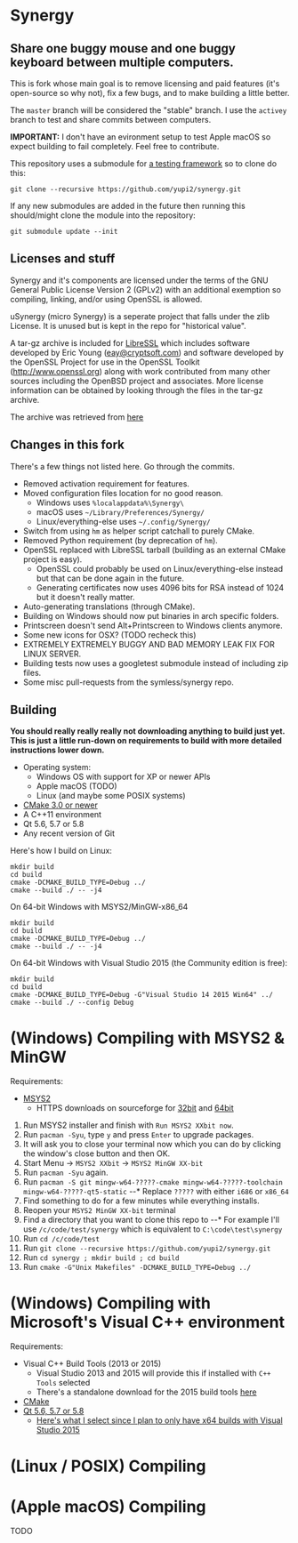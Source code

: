 Synergy
=======
Share one buggy mouse and one buggy keyboard between multiple computers.
---

This is fork whose main goal is to remove licensing and paid features (it's open-source so why not), fix a few bugs, and to make building a little better.

The `master` branch will be considered the "stable" branch. I use the `activey` branch to test and share commits between computers.

**IMPORTANT:** I don't have an evironment setup to test Apple macOS so expect building to fail completely. Feel free to contribute.

This repository uses a submodule for [a testing framework](https://github.com/google/googletest) so to clone do this:
```
git clone --recursive https://github.com/yupi2/synergy.git
```
If any new submodules are added in the future then running this should/might clone the module into the repository:
```
git submodule update --init
```


Licenses and stuff
------------------
Synergy and it's components are licensed under the terms of the GNU General Public License Version 2 (GPLv2) with an additional exemption so compiling, linking, and/or using OpenSSL is allowed.

uSynergy (micro Synergy) is a seperate project that falls under the zlib License. It is unused but is kept in the repo for "historical value".

A tar-gz archive is included for [LibreSSL](https://www.libressl.org/) which includes software developed by Eric Young (eay@cryptsoft.com) and software developed by the OpenSSL Project for use in the OpenSSL Toolkit (http://www.openssl.org) along with work contributed from many other sources including the OpenBSD project and associates. More license information can be obtained by looking through the files in the tar-gz archive.

The archive was retrieved from [here](https://ftp.openbsd.org/pub/OpenBSD/LibreSSL/)


Changes in this fork
--------------------
There's a few things not listed here. Go through the commits.
+ Removed activation requirement for features.
+ Moved configuration files location for no good reason.
  + Windows uses `%localappdata%\Synergy\`
  + macOS uses `~/Library/Preferences/Synergy/`
  + Linux/everything-else uses `~/.config/Synergy/`
+ Switch from using `hm` as helper script catchall to purely CMake.
+ Removed Python requirement (by deprecation of `hm`).
+ OpenSSL replaced with LibreSSL tarball (building as an external CMake project is easy).
  + OpenSSL could probably be used on Linux/everything-else instead but that can be done again in the future.
  + Generating certificates now uses 4096 bits for RSA instead of 1024 but it doesn't really matter.
+ Auto-generating translations (through CMake).
+ Building on Windows should now put binaries in arch specific folders.
+ Printscreen doesn't send Alt+Printscreen to Windows clients anymore.
+ Some new icons for OSX? (TODO recheck this)
+ EXTREMELY EXTREMELY BUGGY AND BAD MEMORY LEAK FIX FOR LINUX SERVER.
+ Building tests now uses a googletest submodule instead of including zip files.
+ Some misc pull-requests from the symless/synergy repo.


Building
--------
**You should really really really not downloading anything to build just yet. This is just a little run-down on requirements to build with more detailed instructions lower down.**

+ Operating system:
  + Windows OS with support for XP or newer APIs
  + Apple macOS (TODO)
  + Linux (and maybe some POSIX systems)
+ [CMake 3.0 or newer](https://cmake.org/)
+ A C++11 environment
+ Qt 5.6, 5.7 or 5.8
+ Any recent version of Git

Here's how I build on Linux:
```
mkdir build
cd build
cmake -DCMAKE_BUILD_TYPE=Debug ../
cmake --build ./ -- -j4
```

On 64-bit Windows with MSYS2/MinGW-x86_64
```
mkdir build
cd build
cmake -DCMAKE_BUILD_TYPE=Debug ../
cmake --build ./ -- -j4
```

On 64-bit Windows with Visual Studio 2015 (the Community edition is free):
```
mkdir build
cd build
cmake -DCMAKE_BUILD_TYPE=Debug -G"Visual Studio 14 2015 Win64" ../
cmake --build ./ --config Debug
```


(Windows) Compiling with MSYS2 & MinGW
======================================
Requirements:
+ [MSYS2](http://www.msys2.org/)
  + HTTPS downloads on sourceforge for [32bit](https://sourceforge.net/projects/msys2/files/Base/i686/) and [64bit](https://sourceforge.net/projects/msys2/files/Base/x86_64/)

1.  Run MSYS2 installer and finish with `Run MSYS2 XXbit now`.
2.  Run `pacman -Syu`, type `y` and press `Enter` to upgrade packages.
3.  It will ask you to close your terminal now which you can do by clicking the window's close button and then OK.
4.  Start Menu -> `MSYS2 XXbit` -> `MSYS2 MinGW XX-bit`
5.  Run `pacman -Syu` again.
6.  Run `pacman -S git mingw-w64-?????-cmake mingw-w64-?????-toolchain mingw-w64-?????-qt5-static`
--* Replace `?????` with either `i686` or `x86_64`
7.  Find something to do for a few minutes while everything installs.
8.  Reopen your `MSYS2 MinGW XX-bit` terminal
8.  Find a directory that you want to clone this repo to
--* For example I'll use `/c/code/test/synergy` which is equivalent to `C:\code\test\synergy`
9.  Run `cd /c/code/test`
10. Run `git clone --recursive https://github.com/yupi2/synergy.git`
11. Run `cd synergy ; mkdir build ; cd build`
13. Run `cmake -G"Unix Makefiles" -DCMAKE_BUILD_TYPE=Debug ../`

(Windows) Compiling with Microsoft's Visual C++ environment
===========================================================
Requirements:
+ Visual C++ Build Tools (2013 or 2015)
  + Visual Studio 2013 and 2015 will provide this if installed with `C++ Tools` selected
  + There's a standalone download for the 2015 build tools [here](http://landinghub.visualstudio.com/visual-cpp-build-tools)
+ [CMake](https://cmake.org/download/)
+ [Qt 5.6, 5.7 or 5.8](https://www.qt.io/download-open-source/)
  + [Here's what I select since I plan to only have x64 builds with Visual Studio 2015](https://imgur.com/YP6v8rE)




(Linux / POSIX) Compiling
=========================

(Apple macOS) Compiling
=======================
TODO
